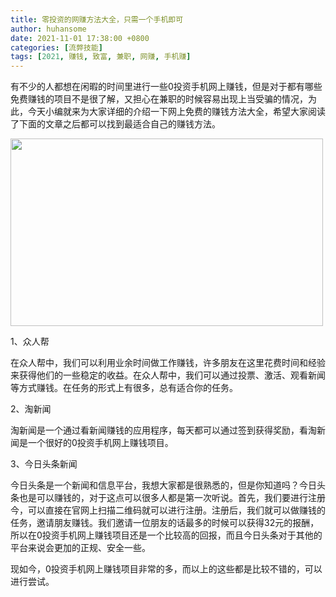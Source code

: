 ```yaml
---
title: 零投资的网赚方法大全，只需一个手机即可
author: huhansome
date: 2021-11-01 17:38:00 +0800
categories: [流弊技能]
tags: [2021, 赚钱, 致富, 兼职, 网赚, 手机赚]
---
```

        
有不少的人都想在闲暇的时间里进行一些0投资手机网上赚钱，但是对于都有哪些免费赚钱的项目不是很了解，又担心在兼职的时候容易出现上当受骗的情况，为此，今天小编就来为大家详细的介绍一下网上免费的赚钱方法大全，希望大家阅读了下面的文章之后都可以找到最适合自己的赚钱方法。

<img alt="" src="http://www.jinduoxia.com.cn/d/file/2020-01-28/51fc0d54fa80591a838c058cfd0c7f52.jpg" style="width: 500px; height: 300px;"/>

1、众人帮

在众人帮中，我们可以利用业余时间做工作赚钱，许多朋友在这里花费时间和经验来获得他们的一些稳定的收益。在众人帮中，我们可以通过投票、激活、观看新闻等方式赚钱。在任务的形式上有很多，总有适合你的任务。

2、淘新闻

淘新闻是一个通过看新闻赚钱的应用程序，每天都可以通过签到获得奖励，看淘新闻是一个很好的0投资手机网上赚钱项目。

3、今日头条新闻

今日头条是一个新闻和信息平台，我想大家都是很熟悉的，但是你知道吗？今日头条也是可以赚钱的，对于这点可以很多人都是第一次听说。首先，我们要进行注册今，可以直接在官网上扫描二维码就可以进行注册。注册后，我们就可以做赚钱的任务，邀请朋友赚钱。我们邀请一位朋友的话最多的时候可以获得32元的报酬，所以在0投资手机网上赚钱项目还是一个比较高的回报，而且今日头条对于其他的平台来说会更加的正规、安全一些。

现如今，0投资手机网上赚钱项目非常的多，而以上的这些都是比较不错的，可以进行尝试。
